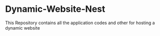 # Dynamic-Website-Nest
This Repository contains all the application codes and other for hosting a dynamic website
